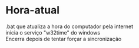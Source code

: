 # Hora-atual
.bat que atualiza a hora do computador pela internet<br/>
inicia o serviço "w32time" do windows <br/>
Encerra depois de tentar forçar a sincronização
